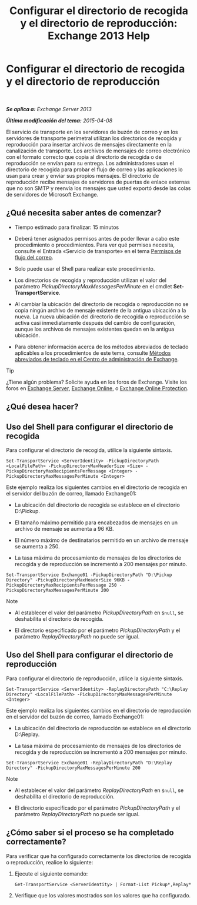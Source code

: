 ﻿---
title: 'Configurar el directorio de recogida y el directorio de reproducción: Exchange 2013 Help'
TOCTitle: Configurar el directorio de recogida y el directorio de reproducción
ms:assetid: c9ca7358-9a08-4f57-89d0-910e4438df8a
ms:mtpsurl: https://technet.microsoft.com/es-es/library/Bb124549(v=EXCHG.150)
ms:contentKeyID: 49895911
ms.date: 04/23/2018
mtps_version: v=EXCHG.150
ms.translationtype: HT
---

# Configurar el directorio de recogida y el directorio de reproducción

 

_**Se aplica a:** Exchange Server 2013_

_**Última modificación del tema:** 2015-04-08_

El servicio de transporte en los servidores de buzón de correo y en los servidores de transporte perimetral utilizan los directorios de recogida y reproducción para insertar archivos de mensajes directamente en la canalización de transporte. Los archivos de mensajes de correo electrónico con el formato correcto que copia al directorio de recogida o de reproducción se envían para su entrega. Los administradores usan el directorio de recogida para probar el flujo de correo y las aplicaciones lo usan para crear y enviar sus propios mensajes. El directorio de reproducción recibe mensajes de servidores de puertas de enlace externas que no son SMTP y reenvía los mensajes que usted exportó desde las colas de servidores de Microsoft Exchange.

## ¿Qué necesita saber antes de comenzar?

  - Tiempo estimado para finalizar: 15 minutos

  - Deberá tener asignados permisos antes de poder llevar a cabo este procedimiento o procedimientos. Para ver qué permisos necesita, consulte el Entrada «Servicio de transporte» en el tema [Permisos de flujo del correo](mail-flow-permissions-exchange-2013-help.md).

  - Solo puede usar el Shell para realizar este procedimiento.

  - Los directorios de recogida y reproducción utilizan el valor del parámetro *PickupDirectoryMaxMessagesPerMinute* en el cmdlet **Set-TransportService**.

  - Al cambiar la ubicación del directorio de recogida o reproducción no se copia ningún archivo de mensaje existente de la antigua ubicación a la nueva. La nueva ubicación del directorio de recogida o reproducción se activa casi inmediatamente después del cambio de configuración, aunque los archivos de mensajes existentes quedan en la antigua ubicación.

  - Para obtener información acerca de los métodos abreviados de teclado aplicables a los procedimientos de este tema, consulte [Métodos abreviados de teclado en el Centro de administración de Exchange](keyboard-shortcuts-in-the-exchange-admin-center-exchange-online-protection-help.md).


> [!TIP]
> ¿Tiene algún problema? Solicite ayuda en los foros de Exchange. Visite los foros en <A href="https://go.microsoft.com/fwlink/p/?linkid=60612">Exchange Server</A>, <A href="https://go.microsoft.com/fwlink/p/?linkid=267542">Exchange Online</A>, o <A href="https://go.microsoft.com/fwlink/p/?linkid=285351">Exchange Online Protection</A>.



## ¿Qué desea hacer?

## Uso del Shell para configurar el directorio de recogida

Para configurar el directorio de recogida, utilice la siguiente sintaxis.

    Set-TransportService <ServerIdentity> -PickupDirectoryPath <LocalFilePath> -PickupDirectoryMaxHeaderSize <Size> -PickupDirectoryMaxRecipientsPerMessage <Integer> -PickupDirectoryMaxMessagesPerMinute <Integer>

Este ejemplo realiza los siguientes cambios en el directorio de recogida en el servidor del buzón de correo, llamado Exchange01:

  - La ubicación del directorio de recogida se establece en el directorio D:\\Pickup.

  - El tamaño máximo permitido para encabezados de mensajes en un archivo de mensaje se aumenta a 96 KB.

  - El número máximo de destinatarios permitido en un archivo de mensaje se aumenta a 250.

  - La tasa máxima de procesamiento de mensajes de los directorios de recogida y de reproducción se incrementó a 200 mensajes por minuto.

<!-- end list -->

    Set-TransportService Exchange01 -PickupDirectoryPath "D:\Pickup Directory" -PickupDirectoryMaxHeaderSize 96KB -PickupDirectoryMaxRecipientsPerMessage 250 -PickupDirectoryMaxMessagesPerMinute 200


> [!NOTE]
> <UL>
> <LI>
> <P>Al establecer el valor del parámetro <EM>PickupDirectoryPath</EM> en <CODE>$null</CODE>, se deshabilita el directorio de recogida.</P>
> <LI>
> <P>El directorio especificado por el parámetro <EM>PickupDirectoryPath</EM> y el parámetro <EM>ReplayDirectoryPath</EM> no puede ser igual.</P></LI></UL>



## Uso del Shell para configurar el directorio de reproducción

Para configurar el directorio de reproducción, utilice la siguiente sintaxis.

    Set-TransportService <ServerIdentity> -ReplayDirectoryPath "C:\Replay Directory" <LocalFilePath> -PickupDirectoryMaxMessagesPerMinute <Integer>

Este ejemplo realiza los siguientes cambios en el directorio de reproducción en el servidor del buzón de correo, llamado Exchange01:

  - La ubicación del directorio de reproducción se establece en el directorio D:\\Replay.

  - La tasa máxima de procesamiento de mensajes de los directorios de recogida y de reproducción se incrementó a 200 mensajes por minuto.

<!-- end list -->

    Set-TransportService Exchange01 -ReplayDirectoryPath "D:\Replay Directory" -PickupDirectoryMaxMessagesPerMinute 200


> [!NOTE]
> <UL>
> <LI>
> <P>Al establecer el valor del parámetro <EM>ReplayDirectoryPath</EM> en <CODE>$null</CODE>, se deshabilita el directorio de reproducción.</P>
> <LI>
> <P>El directorio especificado por el parámetro <EM>PickupDirectoryPath</EM> y el parámetro <EM>ReplayDirectoryPath</EM> no puede ser igual.</P></LI></UL>



## ¿Cómo saber si el proceso se ha completado correctamente?

Para verificar que ha configurado correctamente los directorios de recogida o reproducción, realice lo siguiente:

1.  Ejecute el siguiente comando:
    
        Get-TransportService <ServerIdentity> | Format-List Pickup*,Replay*

2.  Verifique que los valores mostrados son los valores que ha configurado.

